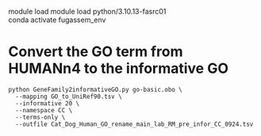 module load module load python/3.10.13-fasrc01  
conda activate fugassem_env

# Convert the GO term from HUMANn4 to the informative GO
```
python GeneFamily2informativeGO.py go-basic.obo \
  --mapping GO_to_UniRef90.tsv \
  --informative 20 \
  --namespace CC \
  --terms-only \
  --outfile Cat_Dog_Human_GO_rename_main_lab_RM_pre_infor_CC_0924.tsv
```
